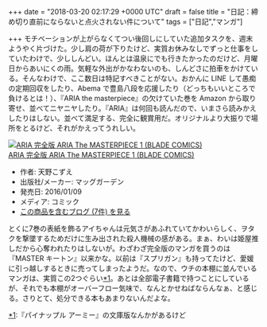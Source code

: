 
+++
date = "2018-03-20 02:17:29 +0000 UTC"
draft = false
title = "日記：締め切り直前にならないと点火されない件について"
tags = ["日記","マンガ"]

+++
モチベーションが上がらなくてつい後回しにしていた追加タスクを、週末ようやく片づけた。少し肩の荷が下りたけど、実質お休みなしでずっと仕事をしていたわけで、少ししんどい。ほんとは温泉にでも行きたかったのだけど、月曜日からあいにくの雨。気軽な外出がかなわないのも、しんどさに拍車をかけている。そんなわけで、ここ数日は特記すべきことがない。おかんに LINE して愚痴の定期回収をしたり、Abema で豊島八段を応援したり（どっちもいいところで負けるとは！）、『ARIA the masterpiece』の欠けていた巻を Amazon から取り寄せ、並べてニヤニヤしたり。『ARIA』は何回も読んだので、いまさら読みかえしたりはしない。並べて満足する、完全に観賞用だ。オリジナルより大振りで場所をとるけど、それがかえってうれしい。<div class="hatena-asin-detail"><a href="http://www.amazon.co.jp/exec/obidos/ASIN/4800005019/bestylesnet-22/"><img src="https://images-fe.ssl-images-amazon.com/images/I/51bYAx%2BZ6nL._SL160_.jpg" class="hatena-asin-detail-image" alt="ARIA 完全版 ARIA The MASTERPIECE 1 (BLADE COMICS)" title="ARIA 完全版 ARIA The MASTERPIECE 1 (BLADE COMICS)"/></a><div class="hatena-asin-detail-info"><a href="http://www.amazon.co.jp/exec/obidos/ASIN/4800005019/bestylesnet-22/">ARIA 完全版 ARIA The MASTERPIECE 1 (BLADE COMICS)</a><ul><li><span class="hatena-asin-detail-label">作者:</span> 天野こずえ</li><li><span class="hatena-asin-detail-label">出版社/メーカー:</span> マッグガーデン</li><li><span class="hatena-asin-detail-label">発売日:</span> 2016/01/09</li><li><span class="hatena-asin-detail-label">メディア:</span> コミック</li><li><a href="http://d.hatena.ne.jp/asin/4800005019/bestylesnet-22" target="_blank">この商品を含むブログ (7件) を見る</a></li></ul></div><div class="hatena-asin-detail-foot"></div></div>とくに7巻の表紙を飾るアイちゃんは元気さがあふれていてかわいらしく、ヲタクを撃墜するためだけに生み出された殺人機械の感がある。まぁ、わいは姫屋推しだから心奪われたりはしないが。わざわざ完全版のマンガを買うのは『MASTER キートン』以来かな。以前は『スプリガン』も持ってたけど、愛媛に引っ越しするときに売ってしまったようだ。なので、ウチの本棚に並んでいるマンガは、実質この2つぐらい<a href="#f-b08b18dc" name="fn-b08b18dc" title="『パイナップル アーミー』の文庫版なんかがあるけど">*1</a>。あとは全部電子書籍で持つことにしているが、それでも本棚がオーバーフロー気味で、なんとかせねばならんなぁ、と感じる。さりとて、処分できる本もあまりないんだよな。
<div class="footnote">
<a href="#fn-b08b18dc" name="f-b08b18dc" class="footnote-number">*1</a><span class="footnote-delimiter">:</span><span class="footnote-text">『パイナップル アーミー』の文庫版なんかがあるけど</span>
</div>

